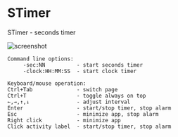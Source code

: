 # STimer
STimer - seconds timer


![screenshot](https://setsumi.github.io/STimer/STimer-v1.5.png)


```
Command line options:
     -sec:NN          - start seconds timer
     -clock:HH:MM:SS  - start clock timer

Keyboard/mouse operation:
Ctrl+Tab              - switch page
Ctrl+T                - toggle always on top
←,→,↑,↓               - adjust interval
Enter                 - start/stop timer, stop alarm
Esc                   - minimize app, stop alarm
Right click           - minimize app
Click activity label  - start/stop timer, stop alarm
```
